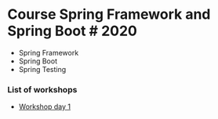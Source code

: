 # Course Spring Framework and Spring Boot # 2020
* Spring Framework
* Spring Boot
* Spring Testing

### List of workshops
* [Workshop day 1](https://github.com/up1/workshop-spring-20201228)
